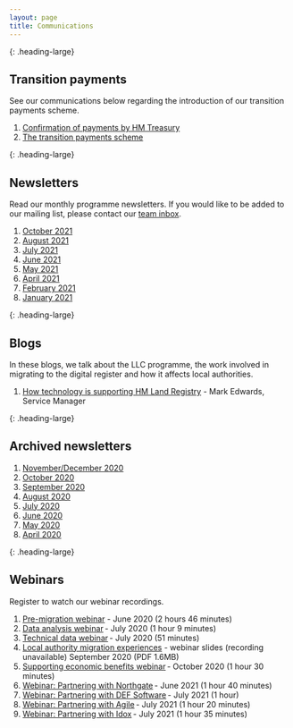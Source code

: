 ```yaml
---
layout: page
title: Communications
--- 
```


{: .heading-large}
<h2>Transition payments</h2>

See our communications below regarding the introduction of our transition payments scheme.

<ol class='list list-number'>
    <li><a href='files/Communications/CST%20letter.docx' onclick='linkClicked()'>Confirmation of payments by HM Treasury</a></li>
    <li><a href='files/Communications/LLC_trans%20payments2_16062021.pdf' onclick='linkClicked()'>The transition payments scheme</a></li>
</ol>

{: .heading-large}
<h2>Newsletters</h2>

Read our monthly programme newsletters. If you would like to be added to our mailing list, please contact our <a href="mailto:llcproject@landregistry.gov.uk">team inbox</a>.

<ol class='list list-number'>
    <li><a href='files/Communications/OCTnewsletter%202021.pdf' onclick='linkClicked()'>October 2021</a></li>
    <li><a href='files/Communications/August%20Newsletter.pdf' onclick='linkClicked()'>August 2021</a></li>
    <li><a href='files/Communications/JULY%20newsletter%202021.pdf' onclick='linkClicked()'>July 2021</a></li>
     <li><a href='files/Communications/JUNE%20newsletter%202021.pdf' onclick='linkClicked()'>June 2021</a></li>
    <li><a href='files/Communications/HM%20Land%20Registry%20local%20land%20charges%20newsletter%20May%202021.pdf' onclick='linkClicked()'>May 2021</a></li>
    <li><a href='files/Communications/APRIL%20newsletter%202021.pdf' onclick='linkClicked("April 2021")'>April 2021</a></li>
    <li><a href='files/Communications/FEB%20newsletter%202021.pdf' onclick='linkClicked("February 2021")'>February 2021</a></li>
    <li><a href='files/Communications/HM%20Land%20Registry%20local%20land%20charges%20newsletter%20January%202021.pdf' onclick='linkClicked()'>January 2021</a></li>
</ol>

{: .heading-large}
<h2>Blogs</h2>

In these blogs, we talk about the LLC programme, the work involved in migrating to the digital register and how it affects local authorities.

<ol class='list list-bullet'>
     <li><a href='files/Communications/How%20technology%20is%20supporting%20HM%20Land%20Registry.pdf' onclick='linkClicked()'>How technology is supporting HM Land Registry</a> - Mark Edwards, Service Manager</li>
</ol>

{: .heading-large}
<h2>Archived newsletters</h2>

<ol class='list list-number'>
    <li><a href='files/Communications/NOV-DEC%20newsletter%202020.pdf' onclick='linkClicked()'>November/December 2020</a></li>
    <li><a href='files/Communications/October%20LLC%20Final.pdf' onclick='linkClicked()'>October 2020</a></li>
    <li><a href='files/Communications/email%20newsletter%20SEPT%202020.pdf' onclick='linkClicked()'>September 2020</a></li>
    <li><a href='files/Communications/email%20newsletter%20AUG%202020.pdf' onclick='linkClicked()'>August 2020</a></li>
    <li><a href='files/Communications/July%20Khub%20newsletter%20FINAL.pdf' onclick='linkClicked()'>July 2020</a></li>
    <li><a href='files/Communications/KHub%20Newsletter%20-%20%20June%202020%20.pdf' onclick='linkClicked()'>June 2020</a></li>
    <li><a href='files/Communications/May%20newsletter%20-%20FINAL.pdf' onclick='linkClicked()'>May 2020</a></li>
    <li><a href='files/Communications/Khub%20Newsletter%20-%20MarchApril.pdf' onclick='linkClicked()'>April 2020</a></li>
</ol>


{: .heading-large}
<h2>Webinars</h2>

Register to watch our webinar recordings.

<ol class='list list-number'>
    <li><a href='https://register.gotowebinar.com/register/3466118454595895566' onclick='linkClicked()'>Pre-migration webinar</a> - June 2020 (2 hours 46 minutes)</li>
    <li><a href='https://register.gotowebinar.com/recording/2901021156248164104' onclick='linkClicked()'>Data analysis webinar</a> - July 2020 (1 hour 9 minutes)</li>
    <li><a href='https://register.gotowebinar.com/recording/1242249536228957967' onclick='linkClicked()'>Technical data webinar</a> - July 2020 (51 minutes)</li>
    <li><a href='files/Communications/Local%20authority%20migration%20experiences%20webinar%20%E2%80%93%20September%202020.pdf' onclick='linkClicked()'>Local authority migration experiences</a> - webinar slides (recording unavailable) September 2020 (PDF 1.6MB)</li>
    <li><a href='https://register.gotowebinar.com/recording/8203069637203220491' onclick='linkClicked()'>Supporting economic benefits webinar</a> - October 2020 (1 hour 30 minutes)</li>
    <li><a href='https://register.gotowebinar.com/recording/7224921008786406415' onclick='linkClicked()'>Webinar: Partnering with Northgate</a> - June 2021 (1 hour 40 minutes)</li>
    <li><a href='https://register.gotowebinar.com/recording/6437359521685068801' onclick='linkClicked()'>Webinar: Partnering with DEF Software</a> - July 2021 (1 hour)</li>
    <li><a href='https://register.gotowebinar.com/recording/3530810429418704141' onclick='linkClicked()'>Webinar: Partnering with Agile</a> - July 2021 (1 hour 20 minutes)</li>
    <li><a href='https://register.gotowebinar.com/recording/1949531289368842511' onclick='linkClicked()'>Webinar: Partnering with Idox</a> - July 2021 (1 hour 35 minutes)</li>
</ol>
